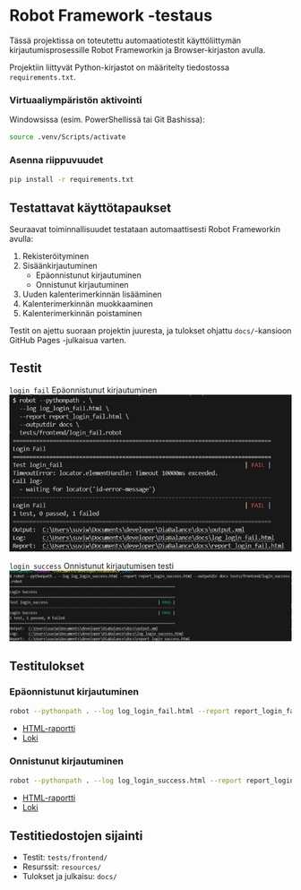 # Robot Framework -testaus

Tässä projektissa on toteutettu automaatiotestit käyttöliittymän kirjautumisprosessille Robot Frameworkin ja Browser-kirjaston avulla.

Projektiin liittyvät Python-kirjastot on määritelty tiedostossa `requirements.txt`.

### Virtuaaliympäristön aktivointi

Windowsissa (esim. PowerShellissä tai Git Bashissa):
```bash
source .venv/Scripts/activate
```

### Asenna riippuvuudet
```bash
pip install -r requirements.txt
```


## Testattavat käyttötapaukset

Seuraavat toiminnallisuudet testataan automaattisesti Robot Frameworkin avulla:

1. Rekisteröityminen
2. Sisäänkirjautuminen
   - Epäonnistunut kirjautuminen
   - Onnistunut kirjautuminen
3. Uuden kalenterimerkinnän lisääminen
4. Kalenterimerkinnän muokkaaminen
5. Kalenterimerkinnän poistaminen

Testit on ajettu suoraan projektin juuresta, ja tulokset ohjattu `docs/`-kansioon GitHub Pages -julkaisua varten.

## Testit

`login_fail` Epäonnistunut kirjautuminen  
![login FAIL](screenshots/login_FAIL.png)

`login_success` Onnistunut kirjautumisen testi  
![login SUCCESS](screenshots/login_SUCCESS.png)

## Testitulokset

### Epäonnistunut kirjautuminen

```bash
robot --pythonpath . --log log_login_fail.html --report report_login_fail.html --outputdir docs tests/frontend/login_fail.robot
```

- [HTML-raportti](report_login_fail.html)
- [Loki](log_login_fail.html)

### Onnistunut kirjautuminen

```bash
robot --pythonpath . --log log_login_success.html --report report_login_success.html --outputdir docs tests/frontend/login_success.robot
```

- [HTML-raportti](report_login_success.html)
- [Loki](log_login_success.html)

## Testitiedostojen sijainti

- Testit: `tests/frontend/`
- Resurssit: `resources/`
- Tulokset ja julkaisu: `docs/`

